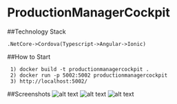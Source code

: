 # ProductionManagerCockpit

##Technology Stack

	.NetCore->Cordova(Typescript->Angular->Ionic)

##How to Start

	 1) docker build -t productionmanagercockpit .
	 2) docker run -p 5002:5002 productionmanagercockpit
	 3) http://localhost:5002/

##Screenshots
	![alt text](https://github.com/ScaleIT-ORG/ProductionManagerCockpit/blob/master/SCREENSHOTS/Screenshot%20from%202017-10-30%2012-54-00.png)
	![alt text](https://github.com/ScaleIT-ORG/ProductionManagerCockpit/blob/master/SCREENSHOTS/Screenshot%20from%202017-10-30%2012-54-59.png)
	![alt text](https://github.com/ScaleIT-ORG/ProductionManagerCockpit/blob/master/SCREENSHOTS/Screenshot%20from%202017-10-30%2012-57-20.png)
